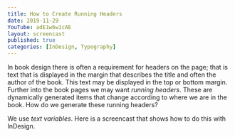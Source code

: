 ```yaml
---
title: How to Create Running Headers
date: 2019-11-29
YouTube: adE1w6w1cAE
layout: screencast
published: true
categories: [InDesign, Typography]
---
```

In book design there is often a requirement for headers on the page; that is text that is displayed in the margin that describes the title and often the author of the book. This text may be displayed in the top or bottom margin. Further into the book pages we may want _running headers_. These are dynamically generated items that change according to where we are in the book. How do we generate these running headers?

We use _text variables_. Here is a screencast that shows how to do this with InDesign.
